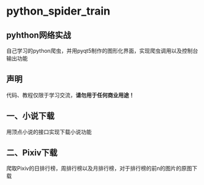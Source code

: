# python_spider_train

## pyhthon网络实战
自己学习的python爬虫，并用pyqt5制作的图形化界面，实现爬虫调用以及控制台输出功能

## 声明
代码、教程仅限于学习交流，**请勿用于任何商业用途！**

## 一、小说下载
用顶点小说的接口实现下载小说功能

## 二、Pixiv下载
爬取Pixiv的日排行榜，周排行榜以及月排行榜，对于排行榜的前n的图片的原图下载
